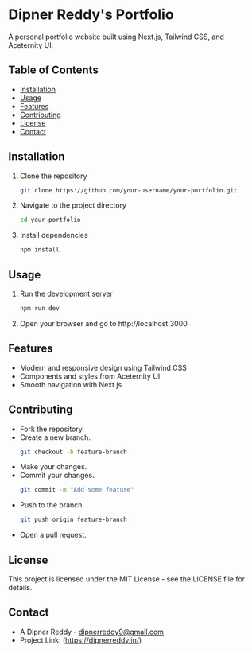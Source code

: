 # Dipner Reddy's Portfolio

A personal portfolio website built using Next.js, Tailwind CSS, and Aceternity UI.

## Table of Contents

- [Installation](#installation)
- [Usage](#usage)
- [Features](#features)
- [Contributing](#contributing)
- [License](#license)
- [Contact](#contact)

## Installation

1. Clone the repository
   ```bash
   git clone https://github.com/your-username/your-portfolio.git
   ```
2. Navigate to the project directory

   ```bash
   cd your-portfolio
3. Install dependencies
   ```bash
   npm install

## Usage

1. Run the development server
   ```bash
   npm run dev
2. Open your browser and go to http://localhost:3000

## Features
- Modern and responsive design using Tailwind CSS
- Components and styles from Aceternity UI
- Smooth navigation with Next.js

## Contributing
- Fork the repository.
- Create a new branch.
   ```bash
   git checkout -b feature-branch
- Make your changes.
- Commit your changes.
   ```bash
   git commit -m "Add some feature"
- Push to the branch.
   ```bash
   git push origin feature-branch
- Open a pull request.
  
## License
This project is licensed under the MIT License - see the LICENSE file for details.

## Contact
- A Dipner Reddy - dipnerreddy9@gmail.com
- Project Link: (https://dipnerreddy.in/)

